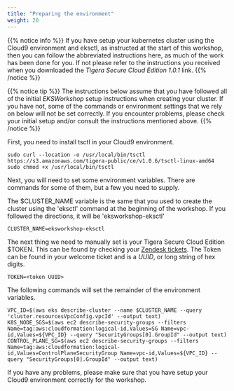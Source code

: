 ```yaml
---
title: "Preparing the environment"
weight: 20
---
```


{{% notice info %}}
If you have setup your kubernetes cluster using the Cloud9 environment and eksctl, as instructed at the start of this workshop, then you can follow the abbreviated instructions here, as much of the work has been done for you.  If not please refer to the instructions you received when you downloaded the _Tigera Secure Cloud Edition 1.0.1_ link.
{{% /notice %}}

{{% notice tip %}}
The instructions below assume that you have followed all of the initial _EKSWorkshop_ setup instructions when creating your cluster.  If you have not, some of the commands or environment settings that we rely on below will not be set correctly.  If you encounter problems, please check your initial setup and/or consult the instructions mentioned above.
{{% /notice %}}

First, you need to install tsctl in your Cloud9 environment.

```
sudo curl --location -o /usr/local/bin/tsctl https://s3.amazonaws.com/tigera-public/ce/v1.0.6/tsctl-linux-amd64
sudo chmod +x /usr/local/bin/tsctl
```

Next, you will need to set some environment variables.  There are commands for some of them, but a few you need to supply.

The $CLUSTER_NAME variable is the same that you used to create the cluster using the 'eksctl' command at the beginning of the workshop.  If you followed the directions, it will be 'eksworkshop-eksctl'

```
CLUSTER_NAME=eksworkshop-eksctl
```

The next thing we need to manually set is your Tigera Secure Cloud Edition $TOKEN.  This can be found by checking your [Zendesk tickets](https://support.tigera.io/hc/en-us/requests).  The Token can be found in your welcome ticket and is a _UUID_, or long string of hex digits.

```
TOKEN=<token UUID>
```

The following commands will set the remainder of the environment variables.

```
VPC_ID=$(aws eks describe-cluster --name $CLUSTER_NAME --query 'cluster.resourcesVpcConfig.vpcId' --output text)
K8S_NODE_SGS=$(aws ec2 describe-security-groups --filters Name=tag:aws:cloudformation:logical-id,Values=SG Name=vpc-id,Values=${VPC_ID} --query "SecurityGroups[0].GroupId" --output text)
CONTROL_PLANE_SG=$(aws ec2 describe-security-groups --filters Name=tag:aws:cloudformation:logical-id,Values=ControlPlaneSecurityGroup Name=vpc-id,Values=${VPC_ID} --query "SecurityGroups[0].GroupId" --output text)
```

If you have any problems, please make sure that you have setup your Cloud9 environment correctly for the workshop.
